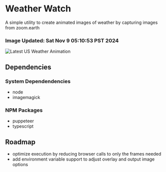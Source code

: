 # Weather Watch

A simple utility to create animated images of weather by capturing images from zoom.earth

### Image Updated: Sat Nov  9 05:10:53 PST 2024

![Latest US Weather Animation](animations/2024-11-09.webp)

## Dependencies
### System Dependendencies
* node
* imagemagick
### NPM Packages
* puppeteer
* typescript

## Roadmap
* optimize execution by reducing browser calls to only the frames needed
* add environment variable support to adjust overlay and output image options
